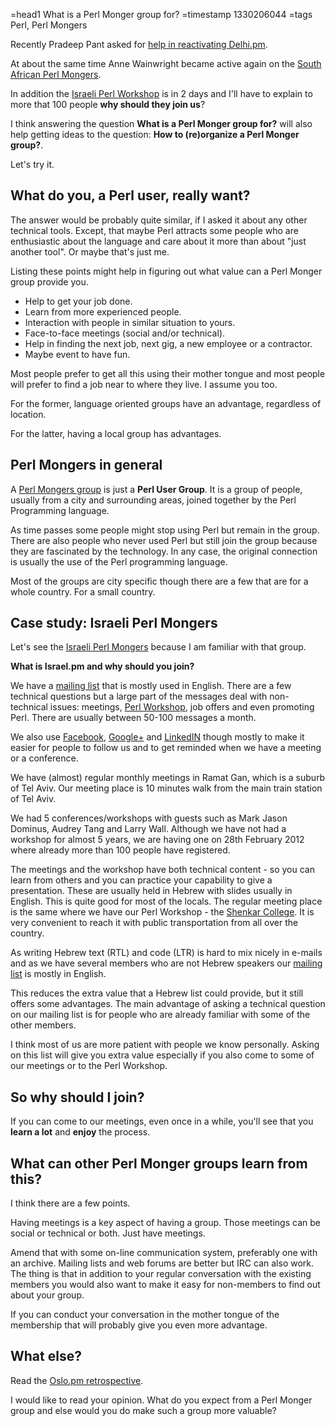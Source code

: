 =head1 What is a Perl Monger group for?
=timestamp 1330206044
=tags Perl, Perl Mongers



Recently Pradeep Pant asked for
<a href="http://pradeeppant.com/2012/02/20/delhi-pm-perl-monger-user-group-need-suggestions/">help in reactivating Delhi.pm</a>.

At about the same time Anne Wainwright became active again on the <a href="http://za.pm.org/">South African Perl Mongers</a>.

In addition the <a href="http://act.perl.org.il/">Israeli Perl Workshop</a> is in 2 days and I'll
have to explain to more that 100 people <b>why should they join us</b>?

I think answering the question <b>What is a Perl Monger group for?</b> will also help
getting ideas to the question: <b>How to (re)organize a Perl Monger group?</b>.

Let's try it.



<h2>What do you, a Perl user, really want?</h2>

The answer would be probably quite similar, if I asked it about any other technical tools.
Except, that maybe Perl attracts some people who are enthusiastic
about the language and care about it more than about "just another tool".
Or maybe that's just me.

Listing these points might help in figuring out what value can 
a Perl Monger group provide you.

<ul>
<li>Help to get your job done.</li>
<li>Learn from more experienced people.</li>
<li>Interaction with people in similar situation to yours.</li>
<li>Face-to-face meetings (social and/or technical).</li>
<li>Help in finding the next job, next gig, a new employee or a contractor.</li>
<li>Maybe event to have fun.</li>
</ul>

Most people prefer to get all this using their mother tongue and most people
will prefer to find a job near to where they live. I assume you too.

For the former, language oriented groups have an advantage, regardless of location.

For the latter, having a local group has advantages.

<h2>Perl Mongers in general</h2>

A <a href="http://pm.org/">Perl Mongers group</a> is just a <b>Perl User Group</b>.
It is a group of people, usually from a city and surrounding areas, joined together
by the Perl Programming language.

As time passes some people might stop using Perl but remain in the group. 
There are also people who never used Perl but still join the group because
they are fascinated by the technology.
In any case, the original connection is usually the use of the Perl programming language.

Most of the groups are city specific though there are a few that are for a whole country.
For a small country.

<h2>Case study: Israeli Perl Mongers</h2>

Let's see the <a href="http://perl.org.il/">Israeli Perl Mongers</a> because
I am familiar with that group.

<b>What is Israel.pm and why should you join?</b>

We have a <a href="http://mail.perl.org.il/mailman/listinfo/perl">mailing list</a> that is mostly used in English. 
There are a few technical questions but a large part of the messages deal with non-technical issues:
meetings, <a href="http://act.perl.org.il/">Perl Workshop</a>, 
job offers and even promoting Perl. There are usually between 50-100 messages a month.

We also use
<a href="http://www.facebook.com/Israeli.Perl.Mongers">Facebook</a>, 
<a href="https://plus.google.com/105209189901369984525">Google+</a> and 
<a href="http://www.linkedin.com/groups?gid=684">LinkedIN</a> 
though mostly to make it easier for people to follow us and
to get reminded when we have a meeting or a conference.

We have (almost) regular monthly meetings in Ramat Gan, which is a suburb of Tel Aviv.
Our meeting place is 10 minutes walk from the main train station of Tel Aviv.

We had 5 conferences/workshops with guests such as Mark Jason Dominus, Audrey Tang and Larry Wall.
Although we have not had a workshop for almost 5 years, we are having one on
28th February 2012 where already more than 100 people have registered.

The meetings and the workshop have both technical content - so you can learn from others 
and you can practice your capability to give a presentation. These are usually held in Hebrew
with slides usually in English. This is quite good for most of the locals. The regular 
meeting place is the same where we have our Perl Workshop - 
the <a href="http://www.shenkar.ac.il/">Shenkar College</a>.
It is very convenient to reach it with public transportation from all over the country.


As writing Hebrew text (RTL) and code (LTR) is hard to mix nicely in e-mails
and as we have several members who are not Hebrew speakers our 
<a href="http://mail.perl.org.il/mailman/listinfo/perl">mailing list</a> is 
mostly in English.

This reduces the extra value that a Hebrew list could provide, but it still
offers some advantages. The main advantage of asking a technical question 
on our mailing list is for people who are already familiar with some of
the other members.

I think most of us are more patient with people we know personally.
Asking on this list will give you extra value especially if you
also come to some of our meetings or to the Perl Workshop.

<h2>So why should I join?</h2>

If you can come to our meetings, even once in a while,
you'll see that you <b>learn a lot</b> and <b>enjoy</b>
the process.

<h2>What can other Perl Monger groups learn from this?</h2>

I think there are a few points.

Having meetings is a key aspect of having a group. Those meetings can be
social or technical or both. Just have meetings.

Amend that with some on-line communication system, preferably one with an
archive. Mailing lists and web forums are better but IRC can also work.
The thing is that in addition to your regular conversation with the existing
members you would also want to make it easy for non-members to find
out about your group.

If you can conduct your conversation in the mother tongue of the membership
that will probably give you even more advantage.

<h2>What else?</h2>

Read the <a href="http://code.foo.no/2012/01/23/an-oslo-pm-retrospective">Oslo.pm retrospective</a>.


I would like to read your opinion. What do you expect from a Perl Monger
group and else would you do make such a group more valuable?
